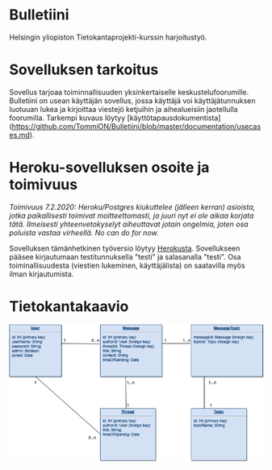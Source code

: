# Bulletiini
Helsingin yliopiston Tietokantaprojekti-kurssin harjoitustyö.

# Sovelluksen tarkoitus

Sovellus tarjoaa toiminnallisuuden yksinkertaiselle keskustelufoorumille. Bulletiini on usean käyttäjän sovellus, jossa käyttäjä voi käyttäjätunnuksen luotuuan lukea ja kirjoittaa viestejö ketjuihin ja aihealueisiin jaotellulla foorumilla. Tarkempi kuvaus löytyy [käyttötapausdokumentista] (https://github.com/TommiON/Bulletiini/blob/master/documentation/usecases.md).

# Heroku-sovelluksen osoite ja toimivuus

_Toimivuus 7.2.2020: Heroku/Postgres kiukuttelee (jälleen kerran) asioista, jotka paikallisesti toimivat moitteettomasti, ja juuri nyt ei ole aikaa korjata tätä. Ilmeisesti yhteenvetokyselyt aiheuttavat jotain ongelmia, joten osa poluista vastaa virheellä. No can do for now._

Sovelluksen tämänhetkinen työversio löytyy [Herokusta](https://bulletiini.herokuapp.com/). Sovellukseen pääsee kirjautumaan testitunnuksella "testi" ja salasanalla "testi". Osa toiminallisuudesta (viestien lukeminen, käyttäjälista) on saatavilla myös ilman kirjautumista.

# Tietokantakaavio

![](documentation/Tietokantakaavio.png)


